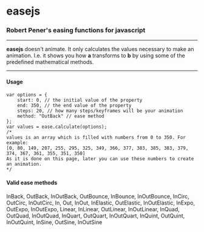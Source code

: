 # easejs

### Robert Pener's easing functions for javascript

***

**easejs** doesn't animate. It only calculates the values necessary to make an animation. I.e. it shows you how **a** transforms to **b** by using some of the predefined mathematical methods.

***

#### Usage

    var options = {
        start: 0, // the initial value of the property
        end: 350, // the end value of the property
        steps: 20, // how many steps/keyframes will be your animation
        method: "OutBack" // ease method
    };
    var values = ease.calculate(options); 
    /* 
    values is an array which is filled with numbers from 0 to 350. For example:
    [0, 80, 149, 207, 255, 295, 325, 349, 366, 377, 383, 385, 383, 379, 374, 367, 361, 355, 351, 350]
    As it is done on this page, later you can use these numbers to create an animation.
    */

#### Valid ease methods
InBack, OutBack, InOutBack, OutBounce, InBounce, InOutBounce, InCirc, OutCirc, InOutCirc, In, Out, InOut, InElastic, OutElastic, InOutElastic, InExpo, OutExpo, InOutExpo, Linear, InLinear, OutLinear, InOutLinear, InQuad, OutQuad, InOutQuad, InQuart, OutQuart, InOutQuart, InQuint, OutQuint, InOutQuint, InSine, OutSine, InOutSine